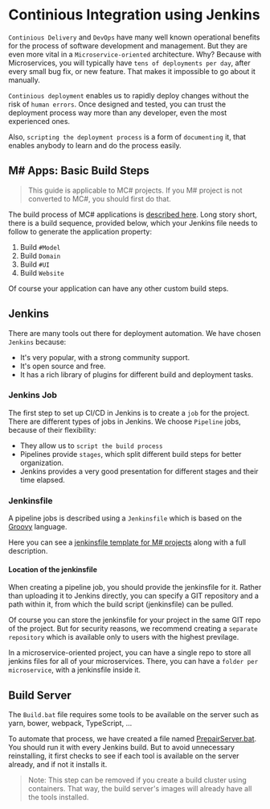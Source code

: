 # Continious Integration using Jenkins

`Continious Delivery` and `DevOps` have many well known operational benefits for the process of software development and management. But they are even more vital in a `Microservice-oriented` architecture. Why? Because with Microservices, you will typically have `tens of deployments per day`, after every small bug fix, or new feature. That makes it impossible to go about it manually.

`Continious deployment` enables us to rapidly deploy changes without the risk of `human errors`. Once designed and tested, you can trust the deployment process way more than any developer, even the most experienced ones.

Also, `scripting the deployment process` is a form of `documenting` it, that enables anybody to learn and do the process easily.

## M# Apps: Basic Build Steps

> This guide is applicable to MC# projects. If you M# project is not converted to MC#, you should first do that.

The build process of MC# applications is [described here](http://learn.msharp.co.uk/#/Structure/README). Long story short, there is a build sequence, provided below, which your Jenkins file needs to follow to generate the application property: 

1. Build `#Model`
2. Build `Domain`
3. Build `#UI`
4. Build `Website`

Of course your application can have any other custom build steps. 

## Jenkins
There are many tools out there for deployment automation. We have chosen `Jenkins` because:

- It's very popular, with a strong community support.
- It's open source and free.
- It has a rich library of plugins for different build and deployment tasks.

### Jenkins Job
The first step to set up CI/CD in Jenkins is to create a `job` for the project. There are different types of jobs in Jenkins. We choose `Pipeline` jobs, because of their flexibility:

- They allow us to `script the build process`
- Pipelines provide `stages`, which split different build steps for better organization.
- Jenkins provides a very good presentation for different stages and their time elapsed.

### Jenkinsfile
A pipeline jobs is described using a `Jenkinsfile` which is based on the [Groovy](http://groovy-lang.org/) language.

Here you can see a [jenkinsfile template for M# projects](./MSharp-Jenkinsfile.md) along with a full description.

#### Location of the jenkinsfile
When creating a pipeline job, you should provide the jenkinsfile for it. Rather than uploading it to Jenkins directly, you can specify a GIT repository and a path within it, from which the build script (jenkinsfile) can be pulled.

Of course you can store the jenkinsfile for your project in the same GIT repo of the project. But for security reasons, we recommend creating a `separate repository` which is available only to users with the highest previlage.

In a microservice-oriented project, you can have a single repo to store all jenkins files for all of your microservices. There, you can have a `folder per microservice`, with a jenkinsfile inside it.


## Build Server

The `Build.bat` file requires some tools to be available on the server such as yarn, bower, webpack, TypeScript, ...

To automate that process, we have created a file named [PrepairServer.bat](Example-PrepairServer.bat.md). You should run it with every Jenkins build. But to avoid unnecessary reinstalling, it first checks to see if each tool is available on the server already, and if not it installs it.

> Note: This step can be removed if you create a build cluster using containers. That way, the build server's images will already have all the tools installed.
